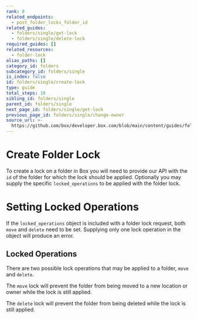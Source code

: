 ```yaml
---
rank: 8
related_endpoints:
  - post_folder_locks_folder_id
related_guides:
  - folders/single/get-lock
  - folders/single/delete-lock
required_guides: []
related_resources:
  - folder-lock
alias_paths: []
category_id: folders
subcategory_id: folders/single
is_index: false
id: folders/single/create-lock
type: guide
total_steps: 10
sibling_id: folders/single
parent_id: folders/single
next_page_id: folders/single/get-lock
previous_page_id: folders/single/change-owner
source_url: >-
  https://github.com/box/developer.box.com/blob/main/content/guides/folders/single/create-lock.md
---
```

# Create Folder Lock

To create a lock on a folder in Box you will need to provide our API with the
`id` of the folder for which the lock should be applied. Optionally you may
supply the specific `locked_operations` to be applied with the folder lock.

<Samples id='post_folder_locks_folder_id' >

</Samples>

<Message type='notice'>

# Setting Locked Operations

If the `locked_operations` object is included with a folder lock request,
both `move` and `delete` need to be set. Supplying only one lock operation in
the object will produce an error.

</Message>

## Locked Operations

There are two possible lock operations that may be applied to a folder, `move`
and `delete`.

The `move` lock will prevent the folder from being moved to a new location or
owner while the lock is still applied.

The `delete` lock will prevent the folder from being deleted while the lock is
still applied.